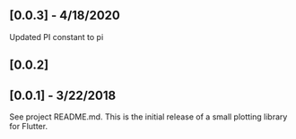 ## [0.0.3] - 4/18/2020
Updated PI constant to pi

## [0.0.2]

## [0.0.1] - 3/22/2018

See project README.md. This is the initial release of a small plotting library for Flutter.
